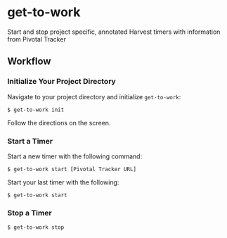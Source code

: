 # get-to-work
Start and stop project specific, annotated Harvest timers with information from Pivotal Tracker

## Workflow

### Initialize Your Project Directory
Navigate to your project directory and initialize `get-to-work`:
```shell
$ get-to-work init
```

Follow the directions on the screen.

### Start a Timer
Start a new timer with the following command:
```shell
$ get-to-work start [Pivotal Tracker URL]
```

Start your last timer with the following:
```shell
$ get-to-work start
```

### Stop a Timer
```shell
$ get-to-work stop
```
